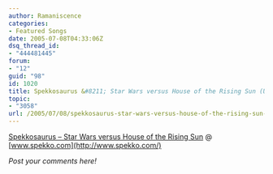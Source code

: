 ```yaml
---
author: Ramaniscence
categories:
- Featured Songs
date: 2005-07-08T04:33:06Z
dsq_thread_id:
- "444481445"
forum:
- "12"
guid: "98"
id: 1020
title: Spekkosaurus &#8211; Star Wars versus House of the Rising Sun (Unreleased)
topic:
- "3058"
url: /2005/07/08/spekkosaurus-star-wars-versus-house-of-the-rising-sun-unreleased/
---
```


[Spekkosaurus &#8211; Star Wars versus House of the Rising Sun](Spekkosaurus_-_Star_Wars_versus_House_of_the_Rising_Sun.mp3) @ [www.spekko.com](http://www.spekko.com/)

_Post your comments here!_